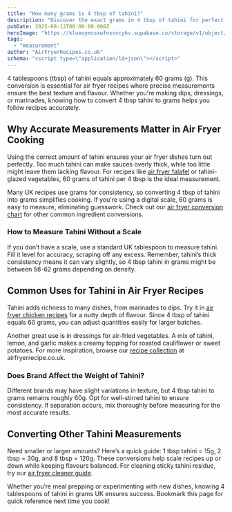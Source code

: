 ```yaml
---
title: "How many grams is 4 tbsp of tahini?"
description: "Discover the exact grams in 4 tbsp of tahini for perfect air fryer recipes. Convert measurements effortlessly for flawless cooking every time."
pubDate: 2025-08-12T00:00:00.000Z
heroImage: "https://klueoymssxwfnxsvcyhv.supabase.co/storage/v1/object/public/md/how-many-grams-is-4-tbsp-of-tahini-71d731c6.webp"
tags:
  - "measurement"
author: "AirFryerRecipes.co.uk"
schema: "<script type=\"application/ld+json\"></script>"
---
```


<p>4 tablespoons (tbsp) of tahini equals approximately 60 grams (g). This conversion is essential for air fryer recipes where precise measurements ensure the best texture and flavour. Whether you're making dips, dressings, or marinades, knowing how to convert 4 tbsp tahini to grams helps you follow recipes accurately.</p>  

<h2>Why Accurate Measurements Matter in Air Fryer Cooking</h2>  
<p>Using the correct amount of tahini ensures your air fryer dishes turn out perfectly. Too much tahini can make sauces overly thick, while too little might leave them lacking flavour. For recipes like <a href=https://www.airfryerrecipe.co.uk/recipes>air fryer falafel</a> or tahini-glazed vegetables, 60 grams of tahini per 4 tbsp is the ideal measurement.</p>  

<p>Many UK recipes use grams for consistency, so converting 4 tbsp of tahini into grams simplifies cooking. If you're using a digital scale, 60 grams is easy to measure, eliminating guesswork. Check out our <a href=https://www.airfryerrecipe.co.uk/air-fryer-conversion-chart>air fryer conversion chart</a> for other common ingredient conversions.</p>  

<h3>How to Measure Tahini Without a Scale</h3>  
<p>If you don’t have a scale, use a standard UK tablespoon to measure tahini. Fill it level for accuracy, scraping off any excess. Remember, tahini’s thick consistency means it can vary slightly, so 4 tbsp tahini in grams might be between 58-62 grams depending on density.</p>  

<h2>Common Uses for Tahini in Air Fryer Recipes</h2>  
<p>Tahini adds richness to many dishes, from marinades to dips. Try it in <a href=https://www.airfryerrecipe.co.uk/recipe-category/chicken>air fryer chicken recipes</a> for a nutty depth of flavour. Since 4 tbsp of tahini equals 60 grams, you can adjust quantities easily for larger batches.</p>  

<p>Another great use is in dressings for air-fried vegetables. A mix of tahini, lemon, and garlic makes a creamy topping for roasted cauliflower or sweet potatoes. For more inspiration, browse our <a href=https://www.airfryerrecipe.co.uk/recipes>recipe collection</a> at airfryerrecipe.co.uk.</p>  

<h3>Does Brand Affect the Weight of Tahini?</h3>  
<p>Different brands may have slight variations in texture, but 4 tbsp tahini to grams remains roughly 60g. Opt for well-stirred tahini to ensure consistency. If separation occurs, mix thoroughly before measuring for the most accurate results.</p>  

<h2>Converting Other Tahini Measurements</h2>  
<p>Need smaller or larger amounts? Here’s a quick guide: 1 tbsp tahini = 15g, 2 tbsp = 30g, and 8 tbsp = 120g. These conversions help scale recipes up or down while keeping flavours balanced. For cleaning sticky tahini residue, try our <a href=https://www.airfryerrecipe.co.uk/air-fryer-cleaner>air fryer cleaner guide</a>.</p>  

<p>Whether you’re meal prepping or experimenting with new dishes, knowing 4 tablespoons of tahini in grams UK ensures success. Bookmark this page for quick reference next time you cook!</p>